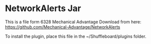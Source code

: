 # NetworkAlerts Jar
This is a file form 6328 Mechanical Advantage
Download from here: https://github.com/Mechanical-Advantage/NetworkAlerts

To install the plugin, place this file in the ~/Shuffleboard/plugins folder.
